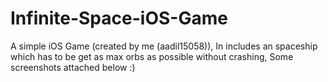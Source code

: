 # Infinite-Space-iOS-Game
A simple iOS Game (created by me (aadil15058)), In includes an spaceship which has to be get as max orbs as possible without crashing, Some screenshots attached below :)
